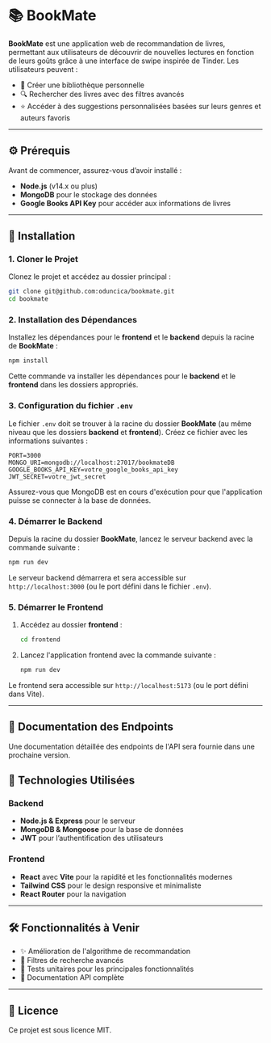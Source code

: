 # 📚 BookMate

**BookMate** est une application web de recommandation de livres, permettant aux utilisateurs de découvrir de nouvelles lectures en fonction de leurs goûts grâce à une interface de swipe inspirée de Tinder. Les utilisateurs peuvent :

- 📖 Créer une bibliothèque personnelle
- 🔍 Rechercher des livres avec des filtres avancés
- ⭐ Accéder à des suggestions personnalisées basées sur leurs genres et auteurs favoris

---

## ⚙️ Prérequis

Avant de commencer, assurez-vous d’avoir installé :

- **Node.js** (v14.x ou plus)
- **MongoDB** pour le stockage des données
- **Google Books API Key** pour accéder aux informations de livres

---

## 🚀 Installation

### 1. Cloner le Projet

Clonez le projet et accédez au dossier principal :

```bash
git clone git@github.com:oduncica/bookmate.git
cd bookmate
```

### 2. Installation des Dépendances

Installez les dépendances pour le **frontend** et le **backend** depuis la racine de **BookMate** :

```bash
npm install
```

Cette commande va installer les dépendances pour le **backend** et le **frontend** dans les dossiers appropriés.

### 3. Configuration du fichier `.env`

Le fichier `.env` doit se trouver à la racine du dossier **BookMate** (au même niveau que les dossiers **backend** et **frontend**). Créez ce fichier avec les informations suivantes :

```plaintext
PORT=3000
MONGO_URI=mongodb://localhost:27017/bookmateDB
GOOGLE_BOOKS_API_KEY=votre_google_books_api_key
JWT_SECRET=votre_jwt_secret
```

Assurez-vous que MongoDB est en cours d'exécution pour que l'application puisse se connecter à la base de données.

### 4. Démarrer le Backend

Depuis la racine du dossier **BookMate**, lancez le serveur backend avec la commande suivante :

```bash
npm run dev
```

Le serveur backend démarrera et sera accessible sur `http://localhost:3000` (ou le port défini dans le fichier `.env`).

### 5. Démarrer le Frontend

1. Accédez au dossier **frontend** :

   ```bash
   cd frontend
   ```

2. Lancez l'application frontend avec la commande suivante :

   ```bash
   npm run dev
   ```

Le frontend sera accessible sur `http://localhost:5173` (ou le port défini dans Vite).

---

## 📘 Documentation des Endpoints

Une documentation détaillée des endpoints de l'API sera fournie dans une prochaine version.

## 🎨 Technologies Utilisées

### Backend
- **Node.js & Express** pour le serveur
- **MongoDB & Mongoose** pour la base de données
- **JWT** pour l’authentification des utilisateurs

### Frontend
- **React** avec **Vite** pour la rapidité et les fonctionnalités modernes
- **Tailwind CSS** pour le design responsive et minimaliste
- **React Router** pour la navigation

---

## 🛠️ Fonctionnalités à Venir

- ✨ Amélioration de l'algorithme de recommandation
- 🔄 Filtres de recherche avancés
- 🧪 Tests unitaires pour les principales fonctionnalités
- 📄 Documentation API complète

---

## 📝 Licence

Ce projet est sous licence MIT.
